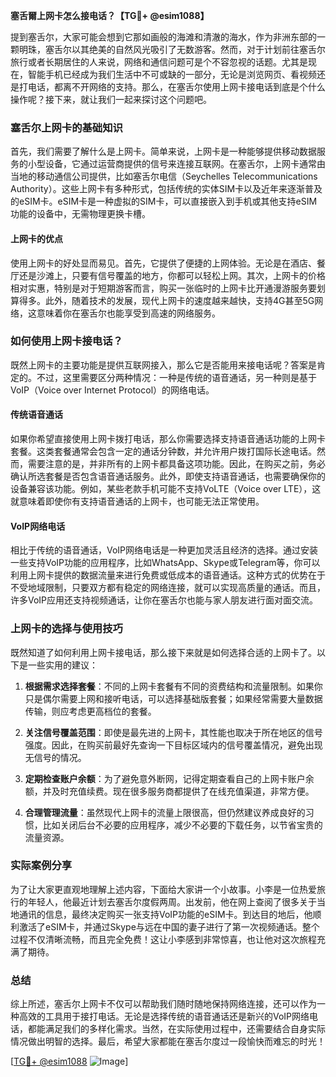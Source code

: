 **塞舌爾上网卡怎么接电话？【TG💪+ @esim1088】**

提到塞舌尔，大家可能会想到它那如画般的海滩和清澈的海水，作为非洲东部的一颗明珠，塞舌尔以其绝美的自然风光吸引了无数游客。然而，对于计划前往塞舌尔旅行或者长期居住的人来说，网络和通信问题可是个不容忽视的话题。尤其是现在，智能手机已经成为我们生活中不可或缺的一部分，无论是浏览网页、看视频还是打电话，都离不开网络的支持。那么，在塞舌尔使用上网卡接电话到底是个什么操作呢？接下来，就让我们一起来探讨这个问题吧。

### 塞舌尔上网卡的基础知识

首先，我们需要了解什么是上网卡。简单来说，上网卡是一种能够提供移动数据服务的小型设备，它通过运营商提供的信号来连接互联网。在塞舌尔，上网卡通常由当地的移动通信公司提供，比如塞舌尔电信（Seychelles Telecommunications Authority）。这些上网卡有多种形式，包括传统的实体SIM卡以及近年来逐渐普及的eSIM卡。eSIM卡是一种虚拟的SIM卡，可以直接嵌入到手机或其他支持eSIM功能的设备中，无需物理更换卡槽。

#### 上网卡的优点

使用上网卡的好处显而易见。首先，它提供了便捷的上网体验。无论是在酒店、餐厅还是沙滩上，只要有信号覆盖的地方，你都可以轻松上网。其次，上网卡的价格相对实惠，特别是对于短期游客而言，购买一张临时的上网卡比开通漫游服务要划算得多。此外，随着技术的发展，现代上网卡的速度越来越快，支持4G甚至5G网络，这意味着你在塞舌尔也能享受到高速的网络服务。

### 如何使用上网卡接电话？

既然上网卡的主要功能是提供互联网接入，那么它是否能用来接电话呢？答案是肯定的。不过，这里需要区分两种情况：一种是传统的语音通话，另一种则是基于VoIP（Voice over Internet Protocol）的网络电话。

#### 传统语音通话

如果你希望直接使用上网卡拨打电话，那么你需要选择支持语音通话功能的上网卡套餐。这类套餐通常会包含一定的通话分钟数，并允许用户拨打国际长途电话。然而，需要注意的是，并非所有的上网卡都具备这项功能。因此，在购买之前，务必确认所选套餐是否包含语音通话服务。此外，即使支持语音通话，也需要确保你的设备兼容该功能。例如，某些老款手机可能不支持VoLTE（Voice over LTE），这就意味着即使你有支持语音通话的上网卡，也可能无法正常使用。

#### VoIP网络电话

相比于传统的语音通话，VoIP网络电话是一种更加灵活且经济的选择。通过安装一些支持VoIP功能的应用程序，比如WhatsApp、Skype或Telegram等，你可以利用上网卡提供的数据流量来进行免费或低成本的语音通话。这种方式的优势在于不受地域限制，只要双方都有稳定的网络连接，就可以实现高质量的通话。而且，许多VoIP应用还支持视频通话，让你在塞舌尔也能与家人朋友进行面对面交流。

### 上网卡的选择与使用技巧

既然知道了如何利用上网卡接电话，那么接下来就是如何选择合适的上网卡了。以下是一些实用的建议：

1. **根据需求选择套餐**：不同的上网卡套餐有不同的资费结构和流量限制。如果你只是偶尔需要上网和接听电话，可以选择基础版套餐；如果经常需要大量数据传输，则应考虑更高档位的套餐。
   
2. **关注信号覆盖范围**：即使是最先进的上网卡，其性能也取决于所在地区的信号强度。因此，在购买前最好先查询一下目标区域内的信号覆盖情况，避免出现无信号的情况。

3. **定期检查账户余额**：为了避免意外断网，记得定期查看自己的上网卡账户余额，并及时充值续费。现在很多服务商都提供了在线充值渠道，非常方便。

4. **合理管理流量**：虽然现代上网卡的流量上限很高，但仍然建议养成良好的习惯，比如关闭后台不必要的应用程序，减少不必要的下载任务，以节省宝贵的流量资源。

### 实际案例分享

为了让大家更直观地理解上述内容，下面给大家讲一个小故事。小李是一位热爱旅行的年轻人，他最近计划去塞舌尔度假两周。出发前，他在网上查阅了很多关于当地通讯的信息，最终决定购买一张支持VoIP功能的eSIM卡。到达目的地后，他顺利激活了eSIM卡，并通过Skype与远在中国的妻子进行了第一次视频通话。整个过程不仅清晰流畅，而且完全免费！这让小李感到非常惊喜，也让他对这次旅程充满了期待。

### 总结

综上所述，塞舌尔上网卡不仅可以帮助我们随时随地保持网络连接，还可以作为一种高效的工具用于接打电话。无论是选择传统的语音通话还是新兴的VoIP网络电话，都能满足我们的多样化需求。当然，在实际使用过程中，还需要结合自身实际情况做出明智的选择。最后，希望大家都能在塞舌尔度过一段愉快而难忘的时光！

[[TG💪+ @esim1088](https://t.me/s/esim1088) ![Image](https://i.postimg.cc/4NQfJmqS/Snipaste-2025-05-13-00-14-12.png)]